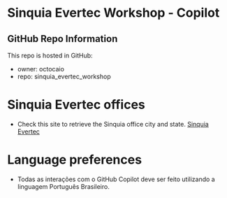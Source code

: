 # Sinquia Evertec Workshop - Copilot

## GitHub Repo Information

This repo is hosted in GitHub:
- owner: octocaio
- repo: sinquia_evertec_workshop

# Sinquia Evertec offices
- Check this site to retrieve the Sinquia office city and state. [Sinquia Evertec](https://sinqia.com.br/fale-conosco/)

# Language preferences
- Todas as interações com o GitHub Copilot deve ser feito utilizando a linguagem Português Brasileiro.



